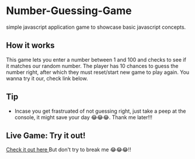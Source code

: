 # Number-Guessing-Game
simple javascript application game to showcase basic javascript concepts.

## How it works
This game lets you enter a number between 1 and 100 and checks to see if it matches our random number. The player has 10 chances to guess the number right, after which they must reset/start new game to play again. You wanna try it our, check link below.

## Tip
- Incase you get frastruated of not guessing right, just take a peep at the console, it might save your day 😂😂😂. Thank me later!!!

## Live Game: Try it out!
[Check it out here ](https://agile-learning-institute.github.io/member-moses-number-guessing-game/)  But don't try to break me 😂😂😂!!
